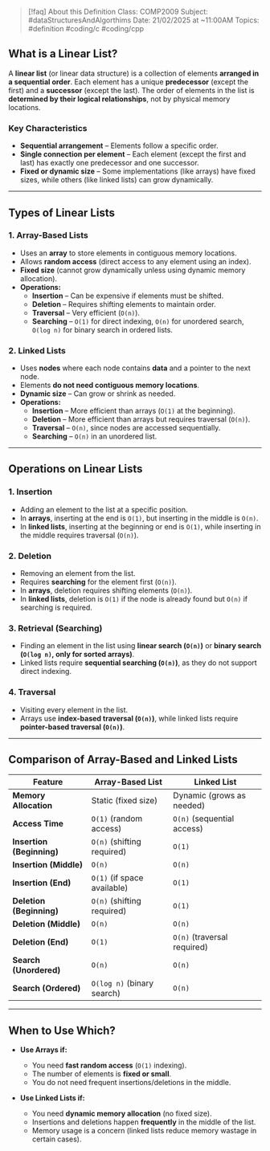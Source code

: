 > [!faq] About this Definition
> Class: COMP2009
> Subject: #dataStructuresAndAlgorthims 
> Date: 21/02/2025 at ~11:00AM
> Topics: #definition  #coding/c #coding/cpp 

## What is a Linear List?  
A **linear list** (or linear data structure) is a collection of elements **arranged in a sequential order**. Each element has a unique **predecessor** (except the first) and a **successor** (except the last). The order of elements in the list is **determined by their logical relationships**, not by physical memory locations.

### Key Characteristics  
- **Sequential arrangement** – Elements follow a specific order.  
- **Single connection per element** – Each element (except the first and last) has exactly one predecessor and one successor.  
- **Fixed or dynamic size** – Some implementations (like arrays) have fixed sizes, while others (like linked lists) can grow dynamically.  

---

## Types of Linear Lists  

### 1. **Array-Based Lists**  
- Uses an **array** to store elements in contiguous memory locations.  
- Allows **random access** (direct access to any element using an index).  
- **Fixed size** (cannot grow dynamically unless using dynamic memory allocation).  
- **Operations:**
  - **Insertion** – Can be expensive if elements must be shifted.  
  - **Deletion** – Requires shifting elements to maintain order.  
  - **Traversal** – Very efficient (`O(n)`).  
  - **Searching** – `O(1)` for direct indexing, `O(n)` for unordered search, `O(log n)` for binary search in ordered lists.  

### 2. **Linked Lists**  
- Uses **nodes** where each node contains **data** and a pointer to the next node.  
- Elements **do not need contiguous memory locations**.  
- **Dynamic size** – Can grow or shrink as needed.  
- **Operations:**
  - **Insertion** – More efficient than arrays (`O(1)` at the beginning).  
  - **Deletion** – More efficient than arrays but requires traversal (`O(n)`).  
  - **Traversal** – `O(n)`, since nodes are accessed sequentially.  
  - **Searching** – `O(n)` in an unordered list.  

---

## Operations on Linear Lists  

### 1. **Insertion**  
- Adding an element to the list at a specific position.  
- In **arrays**, inserting at the end is `O(1)`, but inserting in the middle is `O(n)`.  
- In **linked lists**, inserting at the beginning or end is `O(1)`, while inserting in the middle requires traversal (`O(n)`).  

### 2. **Deletion**  
- Removing an element from the list.  
- Requires **searching** for the element first (`O(n)`).  
- In **arrays**, deletion requires shifting elements (`O(n)`).  
- In **linked lists**, deletion is `O(1)` if the node is already found but `O(n)` if searching is required.  

### 3. **Retrieval (Searching)**  
- Finding an element in the list using **linear search (`O(n)`)** or **binary search (`O(log n)`, only for sorted arrays)**.  
- Linked lists require **sequential searching (`O(n)`)**, as they do not support direct indexing.  

### 4. **Traversal**  
- Visiting every element in the list.  
- Arrays use **index-based traversal (`O(n)`)**, while linked lists require **pointer-based traversal (`O(n)`)**.  

---

## Comparison of Array-Based and Linked Lists  

| Feature          | Array-Based List | Linked List |
|-----------------|----------------|------------|
| **Memory Allocation** | Static (fixed size) | Dynamic (grows as needed) |
| **Access Time** | `O(1)` (random access) | `O(n)` (sequential access) |
| **Insertion (Beginning)** | `O(n)` (shifting required) | `O(1)` |
| **Insertion (Middle)** | `O(n)` | `O(n)` |
| **Insertion (End)** | `O(1)` (if space available) | `O(1)` |
| **Deletion (Beginning)** | `O(n)` (shifting required) | `O(1)` |
| **Deletion (Middle)** | `O(n)` | `O(n)` |
| **Deletion (End)** | `O(1)` | `O(n)` (traversal required) |
| **Search (Unordered)** | `O(n)` | `O(n)` |
| **Search (Ordered)** | `O(log n)` (binary search) | `O(n)` |

---

## When to Use Which?  

- **Use Arrays if:**
  - You need **fast random access** (`O(1)` indexing).
  - The number of elements is **fixed or small**.
  - You do not need frequent insertions/deletions in the middle.

- **Use Linked Lists if:**
  - You need **dynamic memory allocation** (no fixed size).
  - Insertions and deletions happen **frequently** in the middle of the list.
  - Memory usage is a concern (linked lists reduce memory wastage in certain cases).
